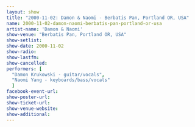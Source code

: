 ```yaml
---
layout: show
title: "2000-11-02: Damon & Naomi - Berbatis Pan, Portland OR, USA"
name: 2000-11-02-damon-naomi-berbatis-pan-portland-or-usa
artist-name: 'Damon & Naomi'
show-venue: "Berbatis Pan, Portland OR, USA"
show-setlist: 
show-date: 2000-11-02
show-radio: 
show-lastfm: 
show-cancelled: 
performers: [
  "Damon Krukowski - guitar/vocals",
  "Naomi Yang - keyboards/bass/vocals"
  ]
facebook-event-url: 
show-poster-url: 
show-ticket-url: 
show-venue-website: 
show-additional: 
---
```


